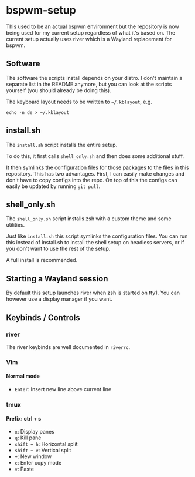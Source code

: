 # bspwm-setup

This used to be an actual bspwm environment but the repository is now being
used for my current setup regardless of what it's based on.
The current setup actually uses river which is a Wayland replacement for
bspwm.

## Software

The software the scripts install depends on your distro.
I don't maintain a separate list in the README anymore,
but you can look at the scripts yourself (you should already be doing this).

The keyboard layout needs to be written to `~/.kblayout`, e.g.

```
echo -n de > ~/.kblayout
```

## install.sh

The `install.sh` script installs the entire setup.

To do this, it first calls `shell_only.sh` and then does some additional stuff.

It then symlinks the configuration files for those packages
to the files in this repository. This has two advantages.
First, I can easily make changes and don't have to copy configs
into the repo. On top of this the configs can easily be updated
by running `git pull`.

## shell_only.sh

The `shell_only.sh` script installs zsh with a custom theme
and some utilities.

Just like `install.sh` this script symlinks the configuration files.
You can run this instead of install.sh to install the shell setup
on headless servers, or if you don't want to use the rest of the setup.

A full install is recommended.

## Starting a Wayland session

By default this setup launches river when zsh is started on tty1.
You can however use a display manager if you want.

## Keybinds / Controls

### river

The river keybinds are well documented in `riverrc`.

### Vim

#### Normal mode

- `Enter`: Insert new line above current line

### tmux

#### Prefix: ctrl + s

- `x`: Display panes
- `q`: Kill pane
- `shift + h`: Horizontal split
- `shift + v`: Vertical split
- `+`: New window
- `c`: Enter copy mode
- `v`: Paste
